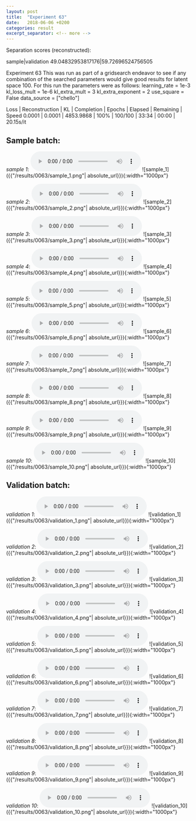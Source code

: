 ```yaml
---
layout: post
title:  "Experiment 63"
date:   2018-06-06 +0200
categories: result
excerpt_separator: <!-- more -->
---
```

Separation scores (reconstructed):

sample|validation
49.04832953817176|59.72696524756505<!-- more -->

Experiment 63
This was run as part of a gridsearch endeavor to see if any combination of the searched parameters would give good results for latent space 100.
For this run the parameters were as follows:
learning_rate = 1e-3
kl_loss_mult = 1e-6
kl_extra_mult = 3
kl_extra_exponent = 2
use_square = False
data_source = ["chello"]

Loss | Reconstruction | KL | Completion | Epochs | Elapsed | Remaining | Speed
0.0001 | 0.0001 | 4853.9868 | 100% | 100/100 | 33:34 | 00:00 | 20.15s/it

## **Sample batch**:
_sample 1_:
<audio src="/ResultsOverview/results/0063/sample_1.wav" controls preload></audio>
![sample_1]({{"/results/0063/sample_1.png"| absolute_url}}){:width="1000px"}

_sample 2_:
<audio src="/ResultsOverview/results/0063/sample_2.wav" controls preload></audio>
![sample_2]({{"/results/0063/sample_2.png"| absolute_url}}){:width="1000px"}

_sample 3_:
<audio src="/ResultsOverview/results/0063/sample_3.wav" controls preload></audio>
![sample_3]({{"/results/0063/sample_3.png"| absolute_url}}){:width="1000px"}

_sample 4_:
<audio src="/ResultsOverview/results/0063/sample_4.wav" controls preload></audio>
![sample_4]({{"/results/0063/sample_4.png"| absolute_url}}){:width="1000px"}

_sample 5_:
<audio src="/ResultsOverview/results/0063/sample_5.wav" controls preload></audio>
![sample_5]({{"/results/0063/sample_5.png"| absolute_url}}){:width="1000px"}

_sample 6_:
<audio src="/ResultsOverview/results/0063/sample_6.wav" controls preload></audio>
![sample_6]({{"/results/0063/sample_6.png"| absolute_url}}){:width="1000px"}

_sample 7_:
<audio src="/ResultsOverview/results/0063/sample_7.wav" controls preload></audio>
![sample_7]({{"/results/0063/sample_7.png"| absolute_url}}){:width="1000px"}

_sample 8_:
<audio src="/ResultsOverview/results/0063/sample_8.wav" controls preload></audio>
![sample_8]({{"/results/0063/sample_8.png"| absolute_url}}){:width="1000px"}

_sample 9_:
<audio src="/ResultsOverview/results/0063/sample_9.wav" controls preload></audio>
![sample_9]({{"/results/0063/sample_9.png"| absolute_url}}){:width="1000px"}

_sample 10_:
<audio src="/ResultsOverview/results/0063/sample_10.wav" controls preload></audio>
![sample_10]({{"/results/0063/sample_10.png"| absolute_url}}){:width="1000px"}

## **Validation batch**:
_validation 1_:
<audio src="/ResultsOverview/results/0063/validation_1.wav" controls preload></audio>
![validation_1]({{"/results/0063/validation_1.png"| absolute_url}}){:width="1000px"}

_validation 2_:
<audio src="/ResultsOverview/results/0063/validation_2.wav" controls preload></audio>
![validation_2]({{"/results/0063/validation_2.png"| absolute_url}}){:width="1000px"}

_validation 3_:
<audio src="/ResultsOverview/results/0063/validation_3.wav" controls preload></audio>
![validation_3]({{"/results/0063/validation_3.png"| absolute_url}}){:width="1000px"}

_validation 4_:
<audio src="/ResultsOverview/results/0063/validation_4.wav" controls preload></audio>
![validation_4]({{"/results/0063/validation_4.png"| absolute_url}}){:width="1000px"}

_validation 5_:
<audio src="/ResultsOverview/results/0063/validation_5.wav" controls preload></audio>
![validation_5]({{"/results/0063/validation_5.png"| absolute_url}}){:width="1000px"}

_validation 6_:
<audio src="/ResultsOverview/results/0063/validation_6.wav" controls preload></audio>
![validation_6]({{"/results/0063/validation_6.png"| absolute_url}}){:width="1000px"}

_validation 7_:
<audio src="/ResultsOverview/results/0063/validation_7.wav" controls preload></audio>
![validation_7]({{"/results/0063/validation_7.png"| absolute_url}}){:width="1000px"}

_validation 8_:
<audio src="/ResultsOverview/results/0063/validation_8.wav" controls preload></audio>
![validation_8]({{"/results/0063/validation_8.png"| absolute_url}}){:width="1000px"}

_validation 9_:
<audio src="/ResultsOverview/results/0063/validation_9.wav" controls preload></audio>
![validation_9]({{"/results/0063/validation_9.png"| absolute_url}}){:width="1000px"}

_validation 10_:
<audio src="/ResultsOverview/results/0063/validation_10.wav" controls preload></audio>
![validation_10]({{"/results/0063/validation_10.png"| absolute_url}}){:width="1000px"}
